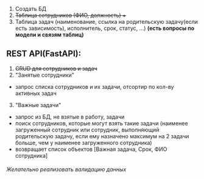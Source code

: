 1. Создать БД
2. ~~Таблица сотрудников (ФИО, должность) +~~
3. Таблица задач (наименование, ссылка на родительскую задачу(если есть зависимость), 
исполнитель, срок, статус, ...) **(есть вопросы по модели и связям таблиц)**

## REST API(FastAPI):

1. ~~CRUD для сотрудников и задач~~
2. "Занятые сотрудники"
- запрос списка сотрудников и их задачи, отсортир по кол-ву активных задач
3. "Важные задачи"
- запрос из БД, не взятые в работу, задачи
- поиск сотрудников, которые могут взять такие задачи 
(наименее загруженный сотрудник или сотрудник, 
выполняющий родительскую задачу, если ему назначено максимум на 2 задачи больше, 
чем у наименее загруженного сотрудника)
- возвращает список объектов [Важная задача, Срок, ФИО сотрудника]

###### Желательно реализовать валидацию данных